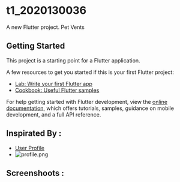 # t1_2020130036

A new Flutter project.
Pet Vents

## Getting Started

This project is a starting point for a Flutter application.

A few resources to get you started if this is your first Flutter project:

- [Lab: Write your first Flutter app](https://docs.flutter.dev/get-started/codelab)
- [Cookbook: Useful Flutter samples](https://docs.flutter.dev/cookbook)

For help getting started with Flutter development, view the
[online documentation](https://docs.flutter.dev/), which offers tutorials,
samples, guidance on mobile development, and a full API reference.

## Inspirated By : 

- [User Profile](https://dribbble.com/shots/6178208-User-Profile)
- <img title="profile.png" src="https://cdn.dribbble.com/users/1914717/screenshots/6178208/profile.png">

## Screenshoots :
